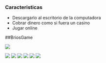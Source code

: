 ### Caracteristicas


- Descargarlo al escritorio de la computadora
- Cobrar dinero como si fuera un casino
- Jugar online


##BriosGame

![](https://scontent.fclo3-1.fna.fbcdn.net/v/t1.0-9/75258611_103579341108001_1549015427437297664_o.jpg?_nc_cat=107&_nc_sid=09cbfe&_nc_eui2=AeFKJMXDxG4LuDpWhRdalZtG4PzWSmbppELg_NZKZumkQl7fpb_GLYMSmwyZYZHXraIaJt5c_svpzYWT5huS-h0S&_nc_ohc=uMH56KJqiAIAX86-pTV&_nc_ht=scontent.fclo3-1.fna&oh=dd3727ea65b3f1110a90003501949b0d&oe=5F525954)

![](https://img.shields.io/github/stars/pandao/editor.md.svg) ![](https://img.shields.io/github/forks/pandao/editor.md.svg) ![](https://img.shields.io/github/tag/pandao/editor.md.svg) ![](https://img.shields.io/github/release/pandao/editor.md.svg) ![](https://img.shields.io/github/issues/pandao/editor.md.svg) ![](https://img.shields.io/bower/v/editor.md.svg)



